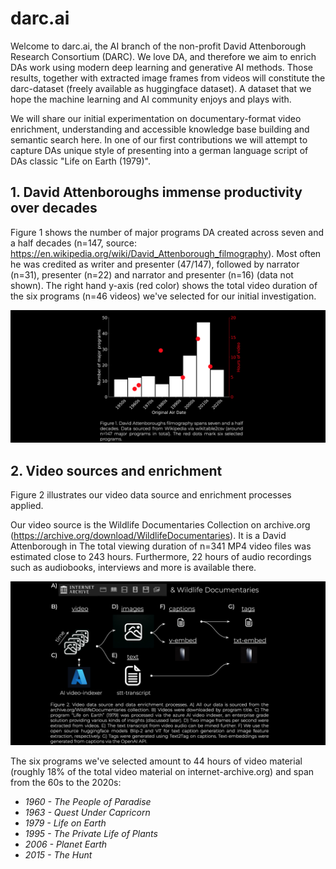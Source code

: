 # darc.ai

Welcome to darc.ai, the AI branch of the non-profit David Attenborough Research Consortium (DARC). We love DA, and therefore we aim to enrich DAs work using modern deep learning and generative AI methods. Those results, together with extracted image frames from videos will constitute the darc-dataset (freely available as huggingface dataset). A dataset that we hope the machine learning and AI community enjoys and plays with.

We will share our initial experimentation on documentary-format video enrichment, understanding and accessible knowledge base building and semantic search here. In one of our first contributions we will attempt to capture DAs unique style of presenting into a german language script of DAs classic "Life on Earth (1979)".

## 1. David Attenboroughs immense productivity over decades

Figure 1 shows the number of major programs DA created across seven and a half decades (n=147, source: https://en.wikipedia.org/wiki/David_Attenborough_filmography). Most often he was credited as writer and presenter (47/147), followed by narrator (n=31), presenter (n=22) and narrator and presenter (n=16) (data not shown). The right hand y-axis (red color) shows the total video duration of the six programs (n=46 videos) we've selected for our initial investigation.

![](readme-examples/fig1.png)


## 2. Video sources and enrichment

Figure 2 illustrates our video data source and enrichment processes applied.

Our video source is the Wildlife Documentaries Collection on archive.org (https://archive.org/download/WildlifeDocumentaries). It is a David Attenborough in The total viewing duration of n=341 MP4 video files was estimated close to 243 hours. Furthermore, 22 hours of audio recordings such as audiobooks, interviews and more is available there.

![img](readme-examples/fig2.png)

The six programs we've selected amount to 44 hours of video material (roughly 18% of the total video material on internet-archive.org) and span from the 60s to the 2020s:

- *1960 - The People of Paradise*
- *1963 - Quest Under Capricorn*
- *1979 - Life on Earth*
- *1995 - The Private Life of Plants*
- *2006 - Planet Earth*
- *2015 - The Hunt*
